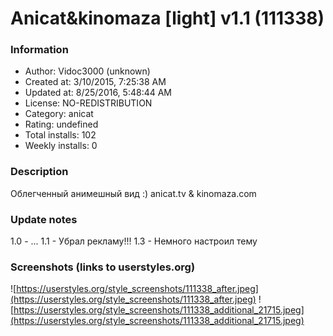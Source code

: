# Anicat&kinomaza [light] v1.1 (111338)

### Information
- Author: Vidoc3000 (unknown)
- Created at: 3/10/2015, 7:25:38 AM
- Updated at: 8/25/2016, 5:48:44 AM
- License: NO-REDISTRIBUTION
- Category: anicat
- Rating: undefined
- Total installs: 102
- Weekly installs: 0


### Description
Облегченный анимешный вид :) anicat.tv & kinomaza.com

### Update notes
1.0 - ...
1.1 - Убрал рекламу!!!
1.3 - Немного настроил тему

### Screenshots (links to userstyles.org)
![https://userstyles.org/style_screenshots/111338_after.jpeg](https://userstyles.org/style_screenshots/111338_after.jpeg)
![https://userstyles.org/style_screenshots/111338_additional_21715.jpeg](https://userstyles.org/style_screenshots/111338_additional_21715.jpeg)

